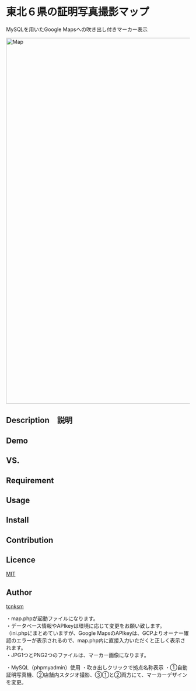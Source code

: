 # 東北６県の証明写真撮影マップ
MySQLを用いたGoogle Mapsへの吹き出し付きマーカー表示

<img width="1000" alt="Map" src="https://user-images.githubusercontent.com/55599388/76425032-6835a800-63ec-11ea-8e4e-47afdd2af818.png"><br>


## Description　説明

## Demo

## VS. 

## Requirement

## Usage

## Install

## Contribution

## Licence

[MIT](https://github.com/tcnksm/tool/blob/master/LICENCE)

## Author

[tcnksm](https://github.com/tcnksm)



・map.phpが起動ファイルになります。<br>
・データベース情報やAPIkeyは環境に応じて変更をお願い致します。<br>
（ini.phpにまとめていますが、Google MapsのAPIkeyは、GCPよりオーナー確認のエラーが表示されるので、map.php内に直接入力いただくと正しく表示されます。<br>
・JPG1つとPNG2つのファイルは、マーカー画像になります。

・MySQL（phpmyadmin）使用
・吹き出しクリックで拠点名称表示
・①自動証明写真機、②店舗内スタジオ撮影、③①と②両方にて、マーカーデザインを変更。
